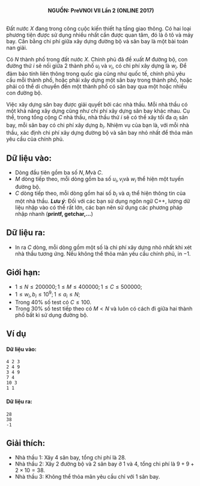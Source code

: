 **<center>NGUỒN: PreVNOI Ⅶ Lần 2 (ONLINE 2017)</center>**
<br>

Đất nước $X$ đang trong công cuộc kiến thiết hạ tầng giao thông. Có hai loại phương tiện được sử dụng nhiều nhất cần được quan tâm, đó là ô tô và máy bay. Cân bằng chi phí giữa xây dựng đường bộ và sân bay là một bài toán nan giải.

Có $N$ thành phố trong đất nước $X$. Chính phủ đã đề xuất $M$ đường bộ, con đường thứ $i$ sẽ nối giữa $2$ thành phố $u_i$ và $v_i$, có chi phí xây dựng là $w_i$. Để đảm bảo tính liên thông trong quốc gia cũng như quốc tế, chính phủ yêu cầu mỗi thành phố, hoặc phải xây dựng một sân bay trong thành phố, hoặc phải có thể di chuyển đến một thành phố có sân bay qua một hoặc nhiều con đường bộ.

Việc xây dựng sân bay được giải quyết bởi các nhà thầu. Mỗi nhà thầu có một khả năng xây dựng cũng như chi phí xây dựng sân bay khác nhau. Cụ thể, trong tổng cộng $C$ nhà thầu, nhà thầu thứ $i$ sẽ có thể xây tối đa $a_i$ sân bay, mỗi sân bay có chi phí xây dựng $b_i$.
Nhiệm vụ của bạn là, với mỗi nhà thầu, xác định chi phí xây dựng đường bộ và sân bay nhỏ nhất để thỏa mãn yêu cầu của chính phủ.


## Dữ liệu vào:
- Dòng đầu tiên gồm ba số $N, M \text{và }C$.
- $M$ dòng tiếp theo, mỗi dòng gồm ba số $u_i,v_i \text{và }w_i$ thể hiện một tuyến đường bộ.
- $C$ dòng tiếp theo, mỗi dòng gồm hai số $b_i$ và $a_i$ thể hiện thông tin của một nhà thầu.
***Lưu ý***: Đối với các bạn sử dụng ngôn ngữ C++, lượng dữ liệu nhập vào có thể rất lớn, các bạn nên sử dụng các phương pháp nhập nhanh (**printf, getchar,…**)

## Dữ liệu ra:
- In ra $C$ dòng, mỗi dòng gồm một số là chi phí xây dựng nhỏ nhất khi xét nhà thầu tương ứng. Nếu không thể thỏa mãn yêu cầu chính phủ, in $-1$.

## Giới hạn:
- $1 ≤ N ≤ 200000; 1 ≤ M ≤ 400000; 1 ≤ C ≤ 500000$;
- $1 ≤ w_i, b_i ≤ 10^9; 1 ≤ a_i ≤ N$;
- Trong $40\%$ số test có $C ≤ 100$.
- Trong $30\%$ số test tiếp theo có $M < N$ và luôn có cách đi giữa hai thành phố bất kì sử dụng đường bộ.

## Ví dụ
#### Dữ liệu vào:
```
4 2 3
2 4 9
3 4 9
7 4
10 3
1 1
```

#### Dữ liệu ra:
```
28
38
-1
```

## Giải thích:
- Nhà thầu $1$: Xây $4$ sân bay, tổng chi phí là $28$.
- Nhà thầu $2$: Xây $2$ đường bộ và $2$ sân bay ở $1$ và $4$, tổng chi phí là $9+9+2×10 = 38$.
- Nhà thầu $3$: Không thể thỏa mãn yêu cầu chỉ với $1$ sân bay.